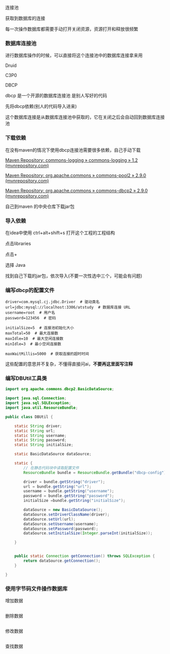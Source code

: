 连接池

获取到数据库的连接

每一次操作数据库都需要手动打开关闭资源，资源打开和释放很频繁

### 数据库连接池

进行数据库操作的时候，可以直接将这个连接池中的数据库连接拿来用

Druid

C3P0

DBCP

dbcp 是一个开源的数据库连接池 是别人写好的代码

先将dbcp依赖(别人的代码导入进来)

这个数据库连接是从数据库连接池中获取的，它在关闭之后会自动回到数据库连接池

### 下载依赖

在没有maven的情况下使用dbcp连接池需要很多依赖，自己手动下载

[Maven Repository: commons-logging » commons-logging » 1.2 (mvnrepository.com)](https://mvnrepository.com/artifact/commons-logging/commons-logging/1.2)

[Maven Repository: org.apache.commons » commons-pool2 » 2.9.0 (mvnrepository.com)](https://mvnrepository.com/artifact/org.apache.commons/commons-pool2/2.9.0)

[Maven Repository: org.apache.commons » commons-dbcp2 » 2.9.0 (mvnrepository.com)](https://mvnrepository.com/artifact/org.apache.commons/commons-dbcp2/2.9.0)

自己到maven 的中央仓库下载jar包



### 导入依赖

在idea中使用 ctrl+alt+shift+s 打开这个工程的工程结构 

点击libraries 

点击+

选择 Java

找到自己下载的jar包，依次导入(不要一次性选中三个，可能会有问题)



### 编写dbcp的配置文件

```properties
driver=com.mysql.cj.jdbc.Driver  # 驱动类名
url=jdbc:mysql://localhost:3306/atstudy  # 数据库连接 URL
username=root  # 用户名
password=123456  # 密码

initialSize=5  # 连接池初始化大小
maxTotal=50  # 最大连接数
maxIdle=10  # 最大空闲连接数
minIdle=3  # 最小空闲连接数

maxWaitMillis=5000  # 获取连接的超时时间
```

这些配置的意思并不复杂，不懂得直接问ai，**不要再这里面写注释**

### 编写DBUtil工具类

```java
import org.apache.commons.dbcp2.BasicDataSource;

import java.sql.Connection;
import java.sql.SQLException;
import java.util.ResourceBundle;

public class DBUtil {

    static String driver;
    static String url;
    static String username;
    static String password;
    static String initialSize;

    static BasicDataSource dataSource;

    static {
        // 在静态代码块中读取配置文件
        ResourceBundle bundle = ResourceBundle.getBundle("dbcp-config");

        driver = bundle.getString("driver");
        url = bundle.getString("url");
        username = bundle.getString("username");
        password = bundle.getString("password");
        initialSize =bundle.getString("initialSize");

        dataSource = new BasicDataSource();
        dataSource.setDriverClassName(driver);
        dataSource.setUrl(url);
        dataSource.setUsername(username);
        dataSource.setPassword(password);
        dataSource.setInitialSize(Integer.parseInt(initialSize));

    }


    public static Connection getConnection() throws SQLException {
        return dataSource.getConnection();
    }

}

```

### 使用字节码文件操作数据库

增加数据

```java 

```

删除数据

```java

```

修改数据

```java

```

查找数据

```java

```

